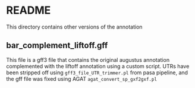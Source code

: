 # README
This directory contains other versions of the annotation 

## bar_complement_liftoff.gff
This file is a gff3 file that contains the original augustus annotation complemented with the liftoff annotation
using a custom script. UTRs have been stripped off using `gff3_file_UTR_trimmer.pl` from pasa pipeline, and the gff file was fixed using AGAT `agat_convert_sp_gxf2gxf.pl`
